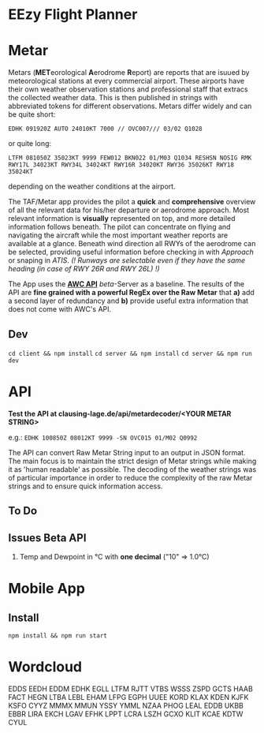 # EEzy Flight Planner

# Metar

Metars (**MET**eorological **A**erodrome **R**eport) are reports that are isuued by meteorological stations at every commercial airport. These airports have their own weather observation stations and professional staff that extracs the collected weather data. This is then published in strings with abbreviated tokens for different observations. Metars differ widely and can be quite short:

`EDHK 091920Z AUTO 24010KT 7000 // OVC007/// 03/02 Q1028`

or quite long:

`LTFM 081050Z 35023KT 9999 FEW012 BKN022 01/M03 Q1034 RESHSN NOSIG RMK RWY17L 34023KT RWY34L 34024KT RWY16R 34020KT RWY36 35026KT RWY18 35024KT`

depending on the weather conditions at the airport.

The TAF/Metar app provides the pilot a **quick** and **comprehensive** overview of all the relevant data for his/her departure or aerodrome approach. Most relevant information is **visually** represented on top, and more detailed information follows beneath. The pilot can concentrate on flying and navigating the aircraft while the most important weather reports are available at a glance. Beneath wind direction all RWYs of the aerodrome can be selected, providing useful information before checking in with _Approach_ or snaping in _ATIS_.
_(! Runways are selectable even if they have the same heading (in case of RWY 26R and RWY 26L) !)_

The App uses the [**AWC API**](https://www.aviationweather.gov/dataserver) _beta_-Server as a baseline. The results of the API are **fine grained with a powerful RegEx over the Raw Metar** that **a)** add a second layer of redundancy and **b)** provide useful extra information that does not come with AWC's API.

## Dev

`cd client && npm install`
`cd server && npm install`
`cd server && npm run dev`

# API

**Test the API at clausing-lage.de/api/metardecoder/\<YOUR METAR STRING\>**

e.g.: `EDHK 100850Z 08012KT 9999 -SN OVC015 01/M02 Q0992 `

The API can convert Raw Metar String input to an output in JSON format. The main focus is to maintain the strict design of Metar strings while making it as 'human readable' as possible. The decoding of the weather strings was of particular importance in order to reduce the complexity of the raw Metar strings and to ensure quick information access.

## To Do

## Issues Beta API

1. Temp and Dewpoint in °C with **one decimal** ("10" => 1.0°C)

# Mobile App

## Install

`npm install && npm run start`

# Wordcloud

EDDS EEDH EDDM EDHK EGLL LTFM RJTT VTBS WSSS ZSPD GCTS HAAB FACT HEGN LTBA LEBL EHAM LFPG EGPH UUEE KORD KLAX KDEN KJFK KSFO CYYZ MMMX MMUN YSSY YMML NZAA PHOG LEAL EDDB UKBB EBBR LIRA EKCH LGAV EFHK LPPT LCRA LSZH GCXO KLIT KCAE KDTW CYUL
